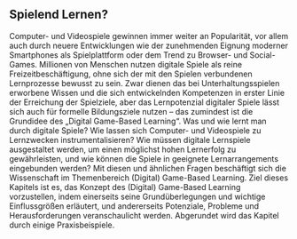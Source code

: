 <!-- filename: 00_Game-Based_Learning.md -->
<!-- title: Game-Based Learning -->

<!-- tags: #game,#vertiefung,#werkzeugmethode -->
<!-- authors: Son Le, Peter Weber, Martin Ebner -->

## Spielend Lernen?

Computer- und Videospiele gewinnen immer weiter an Popularität, vor allem auch durch neuere Entwicklungen wie der zunehmenden Eignung moderner Smartphones als Spielplattform oder dem Trend zu Browser- und Social-Games. Millionen von Menschen nutzen digitale Spiele als reine Freizeitbeschäftigung, ohne sich der mit den Spielen verbundenen Lernprozesse bewusst zu sein. Zwar dienen das bei Unterhaltungsspielen erworbene Wissen und die sich entwickelnden Kompetenzen in erster Linie der Erreichung der Spielziele, aber das Lernpotenzial digitaler Spiele lässt sich auch für formelle Bildungsziele nutzen – das zumindest ist die Grundidee des „Digital Game-Based Learning“. Was und wie lernt man durch digitale Spiele? Wie lassen sich Computer- und Videospiele zu Lernzwecken instrumentalisieren? Wie müssen digitale Lernspiele ausgestaltet werden, um einen möglichst hohen Lernerfolg zu gewährleisten, und wie können die Spiele in geeignete Lernarrangements eingebunden werden? Mit diesen und ähnlichen Fragen beschäftigt sich die Wissenschaft im Themenbereich (Digital) Game-Based Learning. Ziel dieses Kapitels ist es, das Konzept des (Digital) Game-Based Learning vorzustellen, indem einerseits seine Grundüberlegungen und wichtige Einflussgrößen erläutert, und andererseits Potenziale, Probleme und Herausforderungen veranschaulicht werden. Abgerundet wird das Kapitel durch einige Praxisbeispiele.


